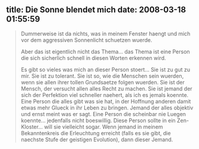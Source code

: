 title: Die Sonne blendet mich
date: 2008-03-18 01:55:59
---

> Dummerweise ist da nichts, was in meinem Fenster haengt und mich vor dem aggressiven Sonnenlicht schuetzen wuerde. 
> 
> Aber das ist eigentlich nicht das Thema... das Thema ist eine Person die sich sicherlich schnell in diesen Worten erkennen wird. 
> 
> Es gibt so vieles was mich an dieser Person stoert... 
> Sie ist zu gut zu mir. Sie ist zu tolerant. Sie ist so, wie die Menschen sein wuerden, wenn sie allen ihrer tollen Grundsaetze folgen wuerden. Sie ist der Mensch, der versucht allen alles Recht zu machen. Sie ist jemand der sich der Perfektion viel schneller naehert, als ich es jemals koennte. Eine Person die alles gibt was sie hat, in der Hoffnung anderen damit etwas mehr Glueck in ihr Leben zu bringen. Jemand der alles objektiv und ernst meint was er sagt. Eine Person die scheinbar nie Luegen koennte... jedenfalls nicht boeswillig. Diese Person sollte in ein Zen-Kloster... will sie vielleicht sogar. Wenn jemand in meinem Bekanntenkreis die Erleuchtung erreicht (falls es sie gibt, die naechste Stufe der geistigen Evolution), dann dieser Jemand.
